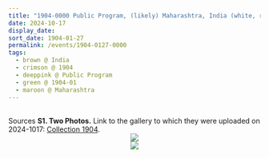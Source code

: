 ```yaml
---
title: "1904-0000 Public Program, (likely) Maharashtra, India (white, red, shawl, garland, high ceiling, wall, mike, Sahaja Yogis, stairs, pillars, flowers)"
date: 2024-10-17
display_date: 
sort_date: 1904-01-27
permalink: /events/1904-0127-0000
tags:
  - brown @ India
  - crimson @ 1904
  - deeppink @ Public Program
  - green @ 1904-01
  - maroon @ Maharashtra  
---
```


<br>

<wave-list>
  <list-title color="DarkSeaGreen" width="40">Sources</list-title>
  <list-item color="BlanchedAlmond"  width="280"><b>S1. Two Photos.</b> Link to the gallery to which they were uploaded on 2024-1017: <a href="https://eternalmoments.smugmug.com/Collections/Raj-Kunwar-Raul-Collection/1904/">Collection 1904</a>.</list-item>
</wave-list>

<div style="text-align: center"><img src="https://pub-bcc3cbe9b1e94ba1ac28915f7a3900fa.r2.dev/1904-0000_Public_Program_(likely)_Maharashtra_India_(white_red_shawl_garland_high_ceiling_wall_mike_Sahaja_Yogis_stairs_pillars_flowers_01_(Mahipalsingh_Jaisingh_Raul_Collection_scanned_by_Ankit_Khare).jpg" /></div>

<div style="text-align: center"><img src="https://pub-bcc3cbe9b1e94ba1ac28915f7a3900fa.r2.dev/1904-0000_Public_Program_(likely)_Maharashtra_India_(white_red_shawl_garland_high_ceiling_wall_mike_Sahaja_Yogis_stairs_pillars_flowers_02_(Mahipalsingh_Jaisingh_Raul_Collection_scanned_by_Ankit_Khare).jpg" /></div>